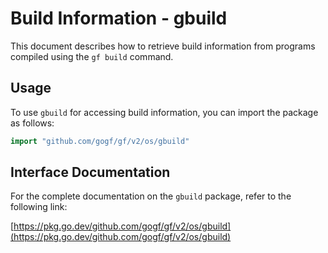 # Build Information - gbuild

This document describes how to retrieve build information from programs compiled using the `gf build` command.

## Usage

To use `gbuild` for accessing build information, you can import the package as follows:

```go
import "github.com/gogf/gf/v2/os/gbuild"
```

## Interface Documentation

For the complete documentation on the `gbuild` package, refer to the following link:

[https://pkg.go.dev/github.com/gogf/gf/v2/os/gbuild](https://pkg.go.dev/github.com/gogf/gf/v2/os/gbuild)
